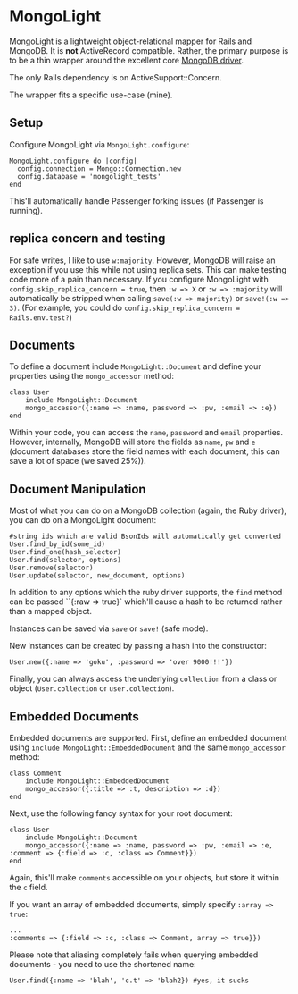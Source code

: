 # MongoLight #
MongoLight is a lightweight object-relational mapper for Rails and MongoDB. It is **not** ActiveRecord compatible. Rather, the primary purpose is to be a thin wrapper around the excellent core [MongoDB driver](https://github.com/mongodb/mongo-ruby-driver). 

The only Rails dependency is on ActiveSupport::Concern.

The wrapper fits a specific use-case (mine).

## Setup ##
Configure MongoLight via `MongoLight.configure`:

	MongoLight.configure do |config|
	  config.connection = Mongo::Connection.new
	  config.database = 'mongolight_tests'
	end

This'll automatically handle Passenger forking issues (if Passenger is running).

## replica concern and testing ##
For safe writes, I like to use `w:majority`. However, MongoDB will raise an exception if you use this while not using replica sets. This can make testing code more of a pain than necessary. If you configure MongoLight with `config.skip_replica_concern = true`, then `:w => X` or `:w => :majority` will automatically be stripped when calling `save(:w => majority)` or `save!(:w => 3)`. (For example, you could do `config.skip_replica_concern =  Rails.env.test?`)

## Documents ##
To define a document include `MongoLight::Document` and define your properties using the `mongo_accessor` method:

	class User
		include MongoLight::Document
		mongo_accessor({:name => :name, password => :pw, :email => :e})
	end

Within your code, you can access the `name`, `password` and `email` properties. However, internally, MongoDB will store the fields as `name`, `pw` and `e` (document databases store the field names with each document, this can save a lot of space (we saved 25%)).

## Document Manipulation ##
Most of what you can do on a MongoDB collection (again, the Ruby driver), you can do on a MongoLight document:

	#string ids which are valid BsonIds will automatically get converted
	User.find_by_id(some_id)
	User.find_one(hash_selector)
	User.find(selector, options)
	User.remove(selector)
	User.update(selector, new_document, options)

In addition to any options which the ruby driver supports, the `find` method can be passed ``{:raw => true}` which'll cause a hash to be returned rather than a mapped object.

Instances can be saved via `save` or `save!` (safe mode).

New instances can be created by passing a hash into the constructor:

	User.new({:name => 'goku', :password => 'over 9000!!!'})

Finally, you can always access the underlying `collection` from a class or object (`User.collection` or `user.collection`).

## Embedded Documents ##
Embedded documents are supported. First, define an embedded document using `include MongoLight::EmbeddedDocument` and the same `mongo_accessor` method:

	class Comment
		include MongoLight::EmbeddedDocument
		mongo_accessor({:title => :t, description => :d})
	end

Next, use the following fancy syntax for your root document:

	class User
		include MongoLight::Document
		mongo_accessor({:name => :name, password => :pw, :email => :e, :comment => {:field => :c, :class => Comment}})
	end

Again, this'll make `comments` accessible on your objects, but store it within the `c` field.

If you want an array of embedded documents, simply specify `:array => true`:

	...
	:comments => {:field => :c, :class => Comment, array => true}})

Please note that aliasing completely fails when querying embedded documents - you need to use the shortened name:

	User.find({:name => 'blah', 'c.t' => 'blah2}) #yes, it sucks



	